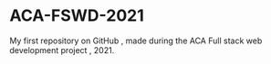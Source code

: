# ACA-FSWD-2021
My first repository on GitHub , made during the ACA Full stack web development project , 2021.
